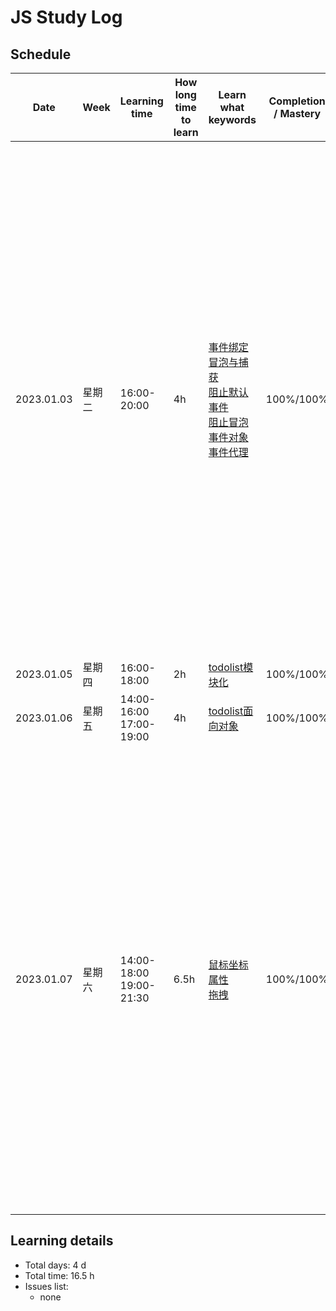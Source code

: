 # JS Study Log

## Schedule

<table>
    <thead align="center">
        <tr>
            <th>Date</th>
            <th width="80">Week</th>
            <th width="130">Learning time</th>
            <th width="80">How long time to learn</th>
            <th width="140">Learn what keywords</th>
            <th width="80">Completion / Mastery</th>
            <th>What you learned</th>
        </tr>
    </thead>
    <tbody>
        <tr>
            <td>2023.01.03</td>
            <td>星期二</td>
            <td>
              <span>16:00-20:00</span>
            </td>
            <td>4h</td>
            <td>
              <a href="https://github.com/lxmob/blog/blob/main/js%2B%2B/dom/dom.event.html">事件绑定</a><br />
              <a href="https://github.com/lxmob/blog/blob/main/js%2B%2B/dom/dom.event.html">冒泡与捕获</a><br />
              <a href="https://github.com/lxmob/blog/blob/main/js%2B%2B/dom/dom.event.html">阻止默认事件</a><br />
              <a href="https://github.com/lxmob/blog/blob/main/js%2B%2B/dom/dom.event.html">阻止冒泡</a><br />
              <a href="https://github.com/lxmob/blog/blob/main/js%2B%2B/dom/dom.event.html">事件对象</a><br />
              <a href="https://github.com/lxmob/blog/blob/main/js%2B%2B/dom/dom.event.html">事件代理</a>
            </td>
            <td>100%/100%</td>
            <td>
              <span>1、dom事件绑定有三种形式，onclick优点兼容性好缺点无法绑定多个事件处理函数、addEventListener优点可以绑定多个事件处理函数缺点兼容性差IE9以下不支持、attachEvent是兼容IE8及以下的方法</span><br />
              <span>2、事件流的三个阶段：事件捕获、目标、事件冒泡，冒泡机制通过由内向外接收事件，捕获机制通过由外向内接收事件</span><br />
              <span>3、阻止冒泡事件触发e.stopPropagation和IE支持的e.cancelBubbling = true</span><br />
              <span>4、阻止默认事件：在句柄中使用的方式return false、w3c标准不兼容IE9及以下event.preventDefault、IE9以下使用event.returnValue = false</span><br />
              <span>5、事件对象通过发生的事件源来获取e.target、e.srcElement</span><br />
              <span>6、事件代理就是事件源通过冒泡的形式来触发祖父级身上绑定的相同事件处理函数</span>
            </td>
        </tr>
        <tr>
            <td>2023.01.05</td>
            <td>星期四</td>
            <td>
              <span>16:00-18:00</span>
            </td>
            <td>2h</td>
            <td>
              <a href="https://github.com/lxmob/blog/blob/main/js%2B%2B/example/todolist-module/js/index.js">todolist模块化</a>
            </td>
            <td>100%/100%</td>
            <td></td>
        </tr>
        <tr>
            <td>2023.01.06</td>
            <td>星期五</td>
            <td>
              <span>14:00-16:00</span><br />
              <span>17:00-19:00</span>
            </td>
            <td>4h</td>
            <td>
              <a href="https://github.com/lxmob/blog/blob/main/js%2B%2B/example/todolist-oo/js/index.js">todolist面向对象</a>
            </td>
            <td>100%/100%</td>
            <td></td>
        </tr>
        <tr>
            <td>2023.01.07</td>
            <td>星期六</td>
            <td>
              <span>14:00-18:00</span><br />
              <span>19:00-21:30</span>
            </td>
            <td>6.5h</td>
            <td>
              <a href="https://github.com/lxmob/blog/blob/main/js%2B%2B/dom/dom.cursor.html">鼠标坐标属性</a><br />
              <a href="https://github.com/lxmob/blog/blob/main/js%2B%2B/dom/dom.cursor.html">拖拽</a>
            </td>
            <td>100%/100%</td>
            <td>
              <span>1、clientX/Y 鼠标位置相对于浏览器视口的坐标（不包含滚动的距离）</span><br />
              <span>2、x/y 同client相同，但是老版FF不支持</span><br />
              <span>3、pageX/Y 鼠标位置相对于整个文档的坐标，但是IE9以下不支持（包含滚动的距离）</span><br />
              <span>4、layerX/Y 同pageX相同，但是IE11以下同client相同（如果元素设置absolute、fixed、sticky同offset相同）</span><br />
              <span>5、screenX/Y 鼠标位置相对于整个电脑屏幕的坐标</span><br />
              <span>6、offsetX/Y 鼠标位置相对于当前元素的坐标（包含边框，safari不包含边框）</span><br />
              <span>7、通过mousedown事件可以从事件对象中获取button属性来区分鼠标左中右键（0、1、2）</span><br />
              <span>8、拖拽通过mousedown、mousemove、mouseup事件来实现</span>
            </td>
        </tr>
    </tbody>
</table>

## Learning details

- Total days: 4 d
- Total time: 16.5 h
- Issues list:
  - none
